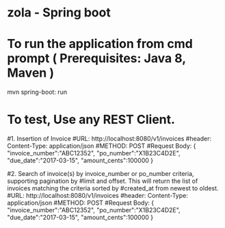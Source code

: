 # zola - Spring boot
# To run the application from cmd prompt ( Prerequisites: Java 8, Maven )
mvn spring-boot: run

# To test, Use any REST Client. 
#1. Insertion of Invoice
#URL: http://localhost:8080/v1/invoices
#header: Content-Type: application/json
#METHOD: POST
#Request Body:
{
   "invoice_number":"ABC12352",
   "po_number":"X1B23C4D2E",
   "due_date":"2017-03-15",
   "amount_cents":100000
}

#2. Search of invoice(s) by invoice_number or po_number criteria, supporting pagination by
#limit and offset. This will return the list of invoices matching the criteria sorted by
#created_at from newest to oldest.
#URL: http://localhost:8080/v1/invoices
#header: Content-Type: application/json
#METHOD: POST
#Request Body:
{
   "invoice_number":"ABC12352",
   "po_number":"X1B23C4D2E",
   "due_date":"2017-03-15",
   "amount_cents":100000
}